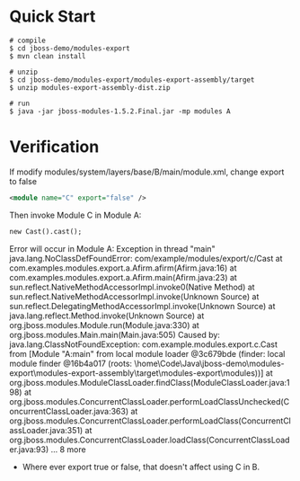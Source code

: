 # Quick Start


```shell script
# compile
$ cd jboss-demo/modules-export
$ mvn clean install

# unzip
$ cd jboss-demo/modules-export/modules-export-assembly/target
$ unzip modules-export-assembly-dist.zip

# run
$ java -jar jboss-modules-1.5.2.Final.jar -mp modules A
```

# Verification

If modify modules/system/layers/base/B/main/module.xml, change export to false

```xml
<module name="C" export="false" />
```

Then invoke Module C in Module A:

```markdown
new Cast().cast();
```
Error will occur in Module A:
Exception in thread "main" java.lang.NoClassDefFoundError: com/example/modules/export/c/Cast
        at com.examples.modules.export.a.Afirm.afirm(Afirm.java:16)
        at com.examples.modules.export.a.Afirm.main(Afirm.java:23)
        at sun.reflect.NativeMethodAccessorImpl.invoke0(Native Method)
        at sun.reflect.NativeMethodAccessorImpl.invoke(Unknown Source)
        at sun.reflect.DelegatingMethodAccessorImpl.invoke(Unknown Source)
        at java.lang.reflect.Method.invoke(Unknown Source)
        at org.jboss.modules.Module.run(Module.java:330)
        at org.jboss.modules.Main.main(Main.java:505)
Caused by: java.lang.ClassNotFoundException: com.example.modules.export.c.Cast from [Module "A:main" from local module loader @3c679bde (finder: local module finder @16b4a017 (roots: \home\Code\Java\jboss-demo\modules-export\modules-export-assembly\target\modules-export\modules))]
        at org.jboss.modules.ModuleClassLoader.findClass(ModuleClassLoader.java:198)
        at org.jboss.modules.ConcurrentClassLoader.performLoadClassUnchecked(ConcurrentClassLoader.java:363)
        at org.jboss.modules.ConcurrentClassLoader.performLoadClass(ConcurrentClassLoader.java:351)
        at org.jboss.modules.ConcurrentClassLoader.loadClass(ConcurrentClassLoader.java:93)
        ... 8 more

* Where ever export true or false, that doesn't affect using C in B.
